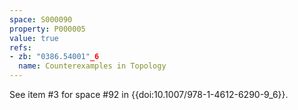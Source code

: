 ```yaml
---
space: S000090
property: P000005
value: true
refs:
- zb: "0386.54001"_6
  name: Counterexamples in Topology
---
```


See item #3 for space #92 in {{doi:10.1007/978-1-4612-6290-9_6}}.
